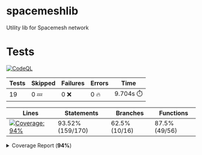 # spacemeshlib

Utility lib for Spacemesh network

# Tests

[![CodeQL](https://github.com/andreivcodes/spacemeshlib/actions/workflows/codeql-analysis.yml/badge.svg?branch=main)](https://github.com/andreivcodes/spacemeshlib/actions/workflows/codeql-analysis.yml)


| Tests | Skipped | Failures | Errors | Time |
| ----- | ------- | -------- | -------- | ------------------ |
| 19 | 0 :zzz: | 0 :x: | 0 :fire: | 9.704s :stopwatch: |


| Lines | Statements | Branches | Functions |
| ----- | ------- | -------- | -------- |
| <a href="https://github.com/andreivcodes/spacemeshlib/blob/df4cd5ed37d0e42e47ece0b60c0f136400c24949/README.md"><img alt="Coverage: 94%" src="https://img.shields.io/badge/Coverage-94%25-brightgreen.svg" /></a><br/> | 93.52% (159/170) | 62.5% (10/16) | 87.5% (49/56) |


<details><summary>Coverage Report (<b>94%</b>)</summary><table><tr><th>File</th><th>% Stmts</th><th>% Branch</th><th>% Funcs</th><th>% Lines</th><th>Uncovered Line #s</th></tr><tbody><tr><td><b>All files</b></td><td><b>93.52</b></td><td><b>62.5</b></td><td><b>87.5</b></td><td><b>94.53</b></td><td></td></tr><tr><td><!-- Jest Coverage Comment --> <a href="https://github.com/andreivcodes/spacemeshlib/blob/df4cd5ed37d0e42e47ece0b60c0f136400c24949/channels.ts">channels.ts</a></td><td>100</td><td>50</td><td>100</td><td>100</td><td><a href="https://github.com/andreivcodes/spacemeshlib/blob/df4cd5ed37d0e42e47ece0b60c0f136400c24949/channels.ts#L11-L20">1120</a></td></tr><tr><td><!-- Jest Coverage Comment --> <a href="https://github.com/andreivcodes/spacemeshlib/blob/df4cd5ed37d0e42e47ece0b60c0f136400c24949/crypto.ts">crypto.ts</a></td><td>93.51</td><td>100</td><td>84.44</td><td>91.76</td><td><a href="https://github.com/andreivcodes/spacemeshlib/blob/df4cd5ed37d0e42e47ece0b60c0f136400c24949/crypto.ts#L28">28</a>, <a href="https://github.com/andreivcodes/spacemeshlib/blob/df4cd5ed37d0e42e47ece0b60c0f136400c24949/crypto.ts#L42">42</a>, <a href="https://github.com/andreivcodes/spacemeshlib/blob/df4cd5ed37d0e42e47ece0b60c0f136400c24949/crypto.ts#L58">58</a>, <a href="https://github.com/andreivcodes/spacemeshlib/blob/df4cd5ed37d0e42e47ece0b60c0f136400c24949/crypto.ts#L74">74</a>, <a href="https://github.com/andreivcodes/spacemeshlib/blob/df4cd5ed37d0e42e47ece0b60c0f136400c24949/crypto.ts#L92">92</a>, <a href="https://github.com/andreivcodes/spacemeshlib/blob/df4cd5ed37d0e42e47ece0b60c0f136400c24949/crypto.ts#L111">111</a>, <a href="https://github.com/andreivcodes/spacemeshlib/blob/df4cd5ed37d0e42e47ece0b60c0f136400c24949/crypto.ts#L168">168</a></td></tr><tr><td><!-- Jest Coverage Comment --> <a href="https://github.com/andreivcodes/spacemeshlib/blob/df4cd5ed37d0e42e47ece0b60c0f136400c24949/global_state.ts">global_state.ts</a></td><td>91.17</td><td>25</td><td>100</td><td>100</td><td><a href="https://github.com/andreivcodes/spacemeshlib/blob/df4cd5ed37d0e42e47ece0b60c0f136400c24949/global_state.ts#L10">10</a>, <a href="https://github.com/andreivcodes/spacemeshlib/blob/df4cd5ed37d0e42e47ece0b60c0f136400c24949/global_state.ts#L29-L50">29<!-- Jest Coverage Comment -->50</a></td></tr><tr><td><!-- Jest Coverage Comment --> <a href="https://github.com/andreivcodes/spacemeshlib/blob/df4cd5ed37d0e42e47ece0b60c0f136400c24949/tx.ts">tx.ts</a></td><td>90.9</td><td>50</td><td>100</td><td>100</td><td><a href="https://github.com/andreivcodes/spacemeshlib/blob/df4cd5ed37d0e42e47ece0b60c0f136400c24949/tx.ts#L12">12</a></td></tr></tbody></table></details>

